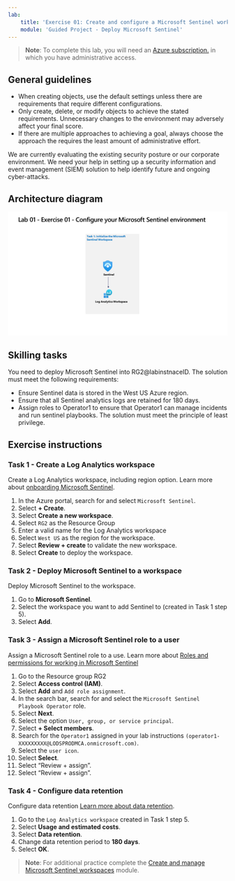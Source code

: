 ```yaml
---
lab:
    title: 'Exercise 01: Create and configure a Microsoft Sentinel workspace'
    module: 'Guided Project - Deploy Microsoft Sentinel'
---
```


>**Note**: To complete this lab, you will need an [Azure subscription.](https://azure.microsoft.com/en-us/free/?azure-portal=true) in which you have administrative access.

## General guidelines

- When creating objects, use the default settings unless there are requirements that require different configurations.
- Only create, delete, or modify objects to achieve the stated requirements. Unnecessary changes to the environment may adversely affect your final score.
- If there are multiple approaches to achieving a goal, always choose the approach the requires the least amount of administrative effort.

We are currently evaluating the existing security posture or our corporate environment. We need your help in setting up a security information and event management (SIEM) solution to help identify future and ongoing cyber-attacks.

## Architecture diagram

![Diagram with Log Analytics workspace.](../Media/apl-5001-lab-diagrams-01.png)

## Skilling tasks

You need to deploy Microsoft Sentinel into RG2@labinstnaceID. The solution must meet the following requirements:

- Ensure Sentinel data is stored in the West US Azure region.
- Ensure that all Sentinel analytics logs are retained for 180 days.
- Assign roles to Operator1 to ensure that Operator1 can manage incidents and run sentinel playbooks. The solution must meet the principle of least privilege.

## Exercise instructions

### Task 1 - Create a Log Analytics workspace

Create a Log Analytics workspace, including region option. Learn more about [onboarding Microsoft Sentinel](https://learn.microsoft.com/azure/sentinel/quickstart-onboard).

  1. In the Azure portal, search for and select `Microsoft Sentinel`.
  1. Select **+ Create**.
  1. Select **Create a new workspace**.
  1. Select `RG2` as the Resource Group
  1. Enter a valid name for the Log Analytics workspace
  1. Select `West US` as the region for the workspace.
  1. Select **Review + create** to validate the new workspace.
  1. Select **Create** to deploy the workspace.

### Task 2 - Deploy Microsoft Sentinel to a workspace

Deploy Microsoft Sentinel to the workspace.

  1. Go to **Microsoft Sentinel**.
  1. Select the workspace you want to add Sentinel to (created in Task 1 step 5).
  1. Select **Add**.

### Task 3 - Assign a Microsoft Sentinel role to a user

Assign a Microsoft Sentinel role to a use. Learn more about [Roles and permissions for working in Microsoft Sentinel](https://learn.microsoft.com/azure/sentinel/roles)

  1. Go to the Resource group RG2
  1. Select **Access control (IAM)**.
  1. Select **Add** and `Add role assignment`.
  1. In the search bar, search for and select the `Microsoft Sentinel Playbook Operator` role.
  1. Select **Next**.
  1. Select the option `User, group, or service principal`.
  1. Select **+ Select members**.
  1. Search for the `Operator1` assigned in your lab instructions `(operator1-XXXXXXXXX@LODSPRODMCA.onmicrosoft.com)`.
  1. Select the `user icon`.
  1. Select **Select**.
  1. Select “Review + assign”.
  1. Select “Review + assign”.

### Task 4 - Configure data retention

Configure data retention [Learn more about data retention](https://learn.microsoft.com/azure/azure-monitor/logs/data-retention-archive).

  1. Go to the `Log Analytics workspace` created in Task 1 step 5.
  1. Select **Usage and estimated costs**.
  1. Select **Data retention**.
  1. Change data retention period to **180 days**.
  1. Select **OK**.

>**Note**: For additional practice complete the [Create and manage Microsoft Sentinel workspaces](https://learn.microsoft.com/training/modules/create-manage-azure-sentinel-workspaces/) module.
